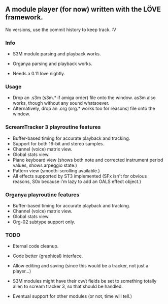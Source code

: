 A module player (for now) written with the LÖVE framework.
----------------------------------------------------------

No versions, use the commit history to keep track. :V

### Info

- S3M module parsing and playback works.
- Organya parsing and playback works.

- Needs a 0.11 löve nightly.

### Usage

- Drop an .s3m (s3m.* if amiga order) file onto the window. as3m also works, though without any sound whatsoever.
- Alternatively, drop an .org (org.* works too for reasons) file onto the window.

### ScreamTracker 3 playroutine features

- Buffer-based timing for accurate playback and tracking.
- Support for both 16-bit and stereo samples.
- Channel (voice) matrix view.
- Global stats view.
- Piano keyboard view (shows both note and corrected instrument period values, shows arpeggio state.)
- Pattern view (smooth-scrolling available.)
- All effects supported by ST3 implemented (SFx isn't for obvious reasons, S0x because i'm lazy to add an OALS effect object.)

### Organya playroutine features

- Buffer-based timing for accurate playback and tracking.
- Channel (voice) matrix view.
- Global stats view.
- Org-02 subtype support only.

### TODO

- Eternal code cleanup.
- Code better (graphical) interface.
- Allow editing and saving (since this would be a tracker, not just a player...)

- S3M modules might have their cw/t fields be set to something totally alien to scream tracker 3, so that should be handled.

- Eventual support for other modules (or not, time will tell.)
